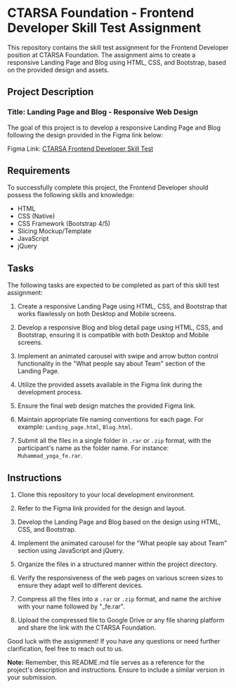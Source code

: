 # CTARSA Foundation - Frontend Developer Skill Test Assignment

This repository contains the skill test assignment for the Frontend Developer position at CTARSA Foundation. The assignment aims to create a responsive Landing Page and Blog using HTML, CSS, and Bootstrap, based on the provided design and assets.

## Project Description

### Title: Landing Page and Blog - Responsive Web Design

The goal of this project is to develop a responsive Landing Page and Blog following the design provided in the Figma link below:

Figma Link: [CTARSA Frontend Developer Skill Test](https://www.figma.com/file/pZPNQYaQyt2jCEBBmeSMh6/Test-Frontend-Developer-CTARSA-Foundation?type=design&node-id=42%3A1352&mode=design&t=4)

## Requirements

To successfully complete this project, the Frontend Developer should possess the following skills and knowledge:

- HTML
- CSS (Native)
- CSS Framework (Bootstrap 4/5)
- Slicing Mockup/Template
- JavaScript
- jQuery

## Tasks

The following tasks are expected to be completed as part of this skill test assignment:

1. Create a responsive Landing Page using HTML, CSS, and Bootstrap that works flawlessly on both Desktop and Mobile screens.

2. Develop a responsive Blog and blog detail page using HTML, CSS, and Bootstrap, ensuring it is compatible with both Desktop and Mobile screens.

3. Implement an animated carousel with swipe and arrow button control functionality in the "What people say about Team" section of the Landing Page.

4. Utilize the provided assets available in the Figma link during the development process.

5. Ensure the final web design matches the provided Figma link.

6. Maintain appropriate file naming conventions for each page. For example: `Landing_page.html`, `Blog.html`.

7. Submit all the files in a single folder in `.rar` or `.zip` format, with the participant's name as the folder name. For instance: `Muhammad_yoga_fe.rar`.

## Instructions

1. Clone this repository to your local development environment.

2. Refer to the Figma link provided for the design and layout.

3. Develop the Landing Page and Blog based on the design using HTML, CSS, and Bootstrap.

4. Implement the animated carousel for the "What people say about Team" section using JavaScript and jQuery.

5. Organize the files in a structured manner within the project directory.

6. Verify the responsiveness of the web pages on various screen sizes to ensure they adapt well to different devices.

7. Compress all the files into a `.rar` or `.zip` format, and name the archive with your name followed by "_fe.rar".

8. Upload the compressed file to Google Drive or any file sharing platform and share the link with the CTARSA Foundation.

Good luck with the assignment! If you have any questions or need further clarification, feel free to reach out to us.

**Note:** Remember, this README.md file serves as a reference for the project's description and instructions. Ensure to include a similar version in your submission.
